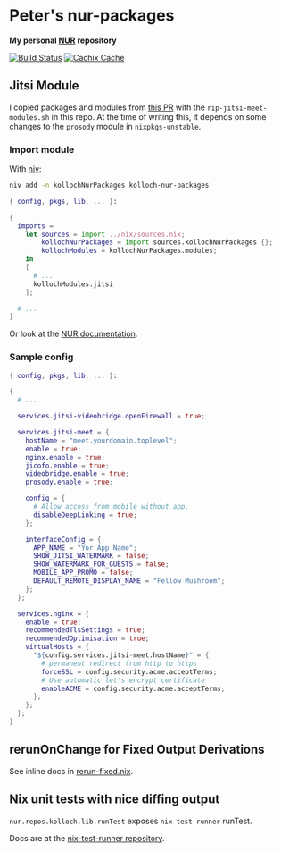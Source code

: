 # Peter's nur-packages

**My personal [NUR](https://github.com/nix-community/NUR) repository**

[![Build Status](https://travis-ci.com/kolloch/nur-packages.svg?branch=master)](https://travis-ci.com/kolloch/nur-packages)
[![Cachix Cache](https://img.shields.io/badge/cachix-eigenvalue-blue.svg)](https://eigenvalue.cachix.org)

## Jitsi Module

I copied packages and modules from [this
PR](https://github.com/NixOS/nixpkgs/pull/82920) with the
`rip-jitsi-meet-modules.sh` in this repo. At the time of writing this, it
depends on some changes to the `prosody` module in `nixpkgs-unstable`.

### Import module

With [niv](https://github.com/nmattia/niv):

```bash
niv add -n kollochNurPackages kolloch-nur-packages
```

```nix
{ config, pkgs, lib, ... }:

{
  imports =
    let sources = import ../nix/sources.nix;
        kollochNurPackages = import sources.kollochNurPackages {};
        kollochModules = kollochNurPackages.modules;
    in
    [
      # ...
      kollochModules.jitsi
    ];

  # ...
}
```

Or look at the [NUR
documentation](https://github.com/nix-community/NUR/blob/master/README.md).

### Sample config

```nix
{ config, pkgs, lib, ... }:

{
  # ...

  services.jitsi-videobridge.openFirewall = true;

  services.jitsi-meet = {
    hostName = "meet.yourdomain.toplevel";
    enable = true;
    nginx.enable = true;
    jicofo.enable = true;
    videobridge.enable = true;
    prosody.enable = true;

    config = {
      # Allow access from mobile without app.
      disableDeepLinking = true;
    };

    interfaceConfig = {
      APP_NAME = "Yor App Name";
      SHOW_JITSI_WATERMARK = false;
      SHOW_WATERMARK_FOR_GUESTS = false;
      MOBILE_APP_PROMO = false;
      DEFAULT_REMOTE_DISPLAY_NAME = "Fellow Mushroom";
    };
  };

  services.nginx = {
    enable = true;
    recommendedTlsSettings = true;
    recommendedOptimisation = true;
    virtualHosts = {
      "${config.services.jitsi-meet.hostName}" = {
        # permanent redirect from http to https
        forceSSL = config.security.acme.acceptTerms;
        # Use automatic let's encrypt certificate
        enableACME = config.security.acme.acceptTerms;
      };
    };
  };
}
```

## rerunOnChange for Fixed Output Derivations

See inline docs in [rerun-fixed.nix](./lib/rerun-fixed.nix).

## Nix unit tests with nice diffing output

`nur.repos.kolloch.lib.runTest` exposes `nix-test-runner` runTest.

Docs are at the [nix-test-runner
repository](https://github.com/stoeffel/nix-test-runner).
